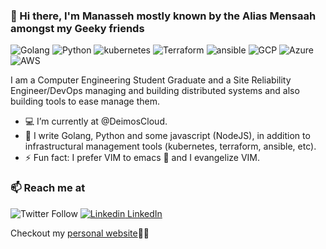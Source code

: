 ### 👋 Hi there, I'm Manasseh mostly known by the Alias Mensaah amongst my Geeky friends 

![Golang](https://img.shields.io/badge/Go-Expert-blue?style=for-the-badge&logo=go)
![Python](https://img.shields.io/badge/Python-Expert-blue?style=for-the-badge&logo=Python)
![kubernetes](https://img.shields.io/badge/Kubernetes-Expert-blue?style=for-the-badge&logo=kubernetes)
![Terraform](https://img.shields.io/badge/Terraform-Expert-blue?style=for-the-badge&logo=terraform)
![ansible](https://img.shields.io/badge/Ansible-Expert-blue?style=for-the-badge&logo=ansible)
![GCP](https://img.shields.io/badge/GCP-Expert-blue?style=for-the-badge)
![Azure](https://img.shields.io/badge/Azure-intermediate-orange?style=for-the-badge)
![AWS](https://img.shields.io/badge/AWS-Intermediate-orange?style=for-the-badge)

I am a Computer Engineering Student Graduate and a Site Reliability Engineer/DevOps managing and building distributed systems and also building tools to ease manage them.

- 💻 I’m currently at @DeimosCloud. 
- 🔭 I write Golang, Python and some javascript (NodeJS), in addition to infrastructural management tools (kubernetes, terraform, ansible, etc).
- ⚡ Fun fact: I prefer VIM to emacs 😤 and I evangelize VIM.


### 📫 Reach me at 

![Twitter Follow](https://img.shields.io/twitter/follow/iamMensaah?style=social)
[![Linkedin](https://i.stack.imgur.com/gVE0j.png) LinkedIn](https://www.linkedin.com/in/manasseh-mmadu/)


Checkout my [personal website](https://mensaah.live)🔗🔗

